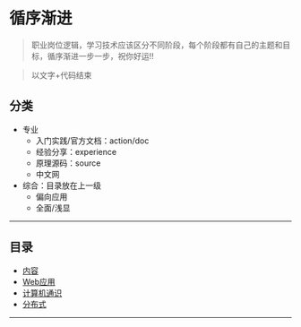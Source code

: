 #   循序渐进

>   职业岗位逻辑，学习技术应该区分不同阶段，每个阶段都有自己的主题和目标，循序渐进一步一步，祝你好运!!

>   以文字+代码结束

##  分类
-   专业
    -   入门实践/官方文档：action/doc
    -   经验分享：experience
    -   原理源码：source
    -   中文网
-   综合：目录放在上一级
    -   偏向应用
    -   全面/浅显

----

##  目录
-   [内容](content.md)
-   [Web应用](web/README.md)
-   [计算机通识](computer/README.md)
-   [分布式](distributed/README.md)

----
